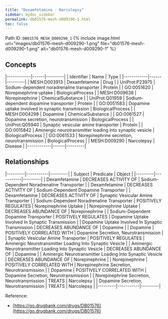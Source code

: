 ```yaml
---
title: "Dexamfetamine - Narcolepsy"
sidebar: mydoc_sidebar
permalink: db01576-mesh-d009290-1.html
toc: false 
---
```



Path ID: `DB01576_MESH_D009290_1`
{% include image.html url="images/db01576-mesh-d009290-1.png" file="db01576-mesh-d009290-1.png" alt="db01576-mesh-d009290-1" %}

## Concepts

|------------|------|---------|
| Identifier | Name | Type    |
|------------|------|---------|
| MESH:D003913 | Dexamfetamine | Drug |
| UniProt:P23975 | Sodium-dependent noradrenaline transporter | Protein |
| GO:0051620 | Norepinephrine uptake | BiologicalProcess |
| MESH:D009638 | Norepinephrine | ChemicalSubstance |
| UniProt:Q01959 | Sodium-dependent dopamine transporter | Protein |
| GO:0051583 | Dopamine uptake involved in synaptic transmission | BiologicalProcess |
| MESH:D004298 | Dopamine | ChemicalSubstance |
| GO:0061527 | Dopamine secretion, neurotransmission | BiologicalProcess |
| UniProt:Q05940 | Synaptic vesicular amine transporter | Protein |
| GO:0015842 | Aminergic neurotransmitter loading into synaptic vesicle | BiologicalProcess |
| GO:0061533 | Norepinephrine secretion, neurotransmission | BiologicalProcess |
| MESH:D009290 | Narcolepsy | Disease |
|------------|------|---------|

## Relationships

|---------|-----------|---------|
| Subject | Predicate | Object  |
|---------|-----------|---------|
| Dexamfetamine | DECREASES ACTIVITY OF | Sodium-Dependent Noradrenaline Transporter |
| Dexamfetamine | DECREASES ACTIVITY OF | Sodium-Dependent Dopamine Transporter |
| Dexamfetamine | DECREASES ACTIVITY OF | Synaptic Vesicular Amine Transporter |
| Sodium-Dependent Noradrenaline Transporter | POSITIVELY REGULATES | Norepinephrine Uptake |
| Norepinephrine Uptake | DECREASES ABUNDANCE OF | Norepinephrine |
| Sodium-Dependent Dopamine Transporter | POSITIVELY REGULATES | Dopamine Uptake Involved In Synaptic Transmission |
| Dopamine Uptake Involved In Synaptic Transmission | DECREASES ABUNDANCE OF | Dopamine |
| Dopamine | POSITIVELY CORRELATED WITH | Dopamine Secretion, Neurotransmission |
| Synaptic Vesicular Amine Transporter | POSITIVELY REGULATES | Aminergic Neurotransmitter Loading Into Synaptic Vesicle |
| Aminergic Neurotransmitter Loading Into Synaptic Vesicle | DECREASES ABUNDANCE OF | Dopamine |
| Aminergic Neurotransmitter Loading Into Synaptic Vesicle | DECREASES ABUNDANCE OF | Norepinephrine |
| Norepinephrine | POSITIVELY CORRELATED WITH | Norepinephrine Secretion, Neurotransmission |
| Dopamine | POSITIVELY CORRELATED WITH | Dopamine Secretion, Neurotransmission |
| Norepinephrine Secretion, Neurotransmission | TREATS | Narcolepsy |
| Dopamine Secretion, Neurotransmission | TREATS | Narcolepsy |
|---------|-----------|---------|

Reference: 
  - [https://go.drugbank.com/drugs/DB01576](https://go.drugbank.com/drugs/DB01576)
